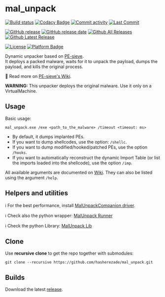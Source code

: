 # mal_unpack

[![Build status](https://ci.appveyor.com/api/projects/status/3cqqlah6unfhasik?svg=true)](https://ci.appveyor.com/project/hasherezade/mal-unpack)
[![Codacy Badge](https://app.codacy.com/project/badge/Grade/fedbe124aa694761907bbe51bfc8d6f9)](https://app.codacy.com/gh/hasherezade/mal_unpack/dashboard?branch=master)
[![Commit activity](https://img.shields.io/github/commit-activity/m/hasherezade/mal_unpack)](https://github.com/hasherezade/mal_unpack/commits)
[![Last Commit](https://img.shields.io/github/last-commit/hasherezade/mal_unpack/master)](https://github.com/hasherezade/mal_unpack/commits)

[![GitHub release](https://img.shields.io/github/release/hasherezade/mal_unpack.svg)](https://github.com/hasherezade/mal_unpack/releases)
[![GitHub release date](https://img.shields.io/github/release-date/hasherezade/mal_unpack?color=blue)](https://github.com/hasherezade/mal_unpack/releases)
[![Github All Releases](https://img.shields.io/github/downloads/hasherezade/mal_unpack/total.svg)](https://github.com/hasherezade/mal_unpack/releases)
[![Github Latest Release](https://img.shields.io/github/downloads/hasherezade/mal_unpack/latest/total.svg)](https://github.com/hasherezade/mal_unpack/releases)

[![License](https://img.shields.io/badge/License-BSD%202--Clause-blue.svg)](https://github.com/hasherezade/mal_unpack/blob/master/LICENSE)
[![Platform Badge](https://img.shields.io/badge/Windows-0078D6?logo=windows)](https://github.com/hasherezade/mal_unpack)

Dynamic unpacker based on [PE-sieve](https://github.com/hasherezade/pe-sieve.git).<br/>
It deploys a packed malware, waits for it to unpack the payload, dumps the payload, and kills the original process.</b>

📖 Read more on [PE-sieve's Wiki](https://github.com/hasherezade/pe-sieve/wiki/1.-FAQ#pe-sieve-vs-malunpack---what-is-the-difference).

**WARNING:** This unpacker deploys the original malware. Use it only on a VirtualMachine.


## Usage

Basic usage:

```console
mal_unpack.exe /exe <path_to_the_malware> /timeout <timeout: ms>
```

+  By default, it dumps implanted PEs.
+  If you want to dump shellcodes, use the option: `/shellc`.
+  If you want to dump modified/hooked/patched PEs, use the option `/hooks`.
+  If you want to automatically reconstruct the dynamic Import Table (or list the imports loaded into the shellcode), use the option `/imp`.

All available arguments are documented on [Wiki](https://github.com/hasherezade/pe-sieve/wiki). They can also be listed using the argument `/help`.

## Helpers and utilities

ℹ For the best performance, install [MalUnpackCompanion driver](https://github.com/hasherezade/mal_unpack_drv).

ℹ Check also the python wrapper: [MalUnpack Runner](https://github.com/hasherezade/mal_unpack_py/tree/master/runner)

ℹ Check the python Library: [MalUnpack Lib](https://github.com/hasherezade/mal_unpack_py/tree/master/mal_unpack_lib)

## Clone

Use **recursive clone** to get the repo together with submodules:

```console
git clone --recursive https://github.com/hasherezade/mal_unpack.git
```

## Builds

Download the latest [release](https://github.com/hasherezade/mal_unpack/releases).
